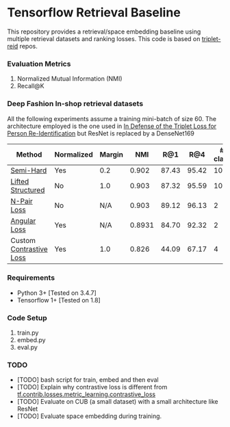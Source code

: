 # Tensorflow Retrieval Baseline
This repository provides a retrieval/space embedding baseline using multiple retrieval datasets and ranking losses. This code is based on  [triplet-reid](https://github.com/VisualComputingInstitute/triplet-reid) repos.

### Evaluation Metrics
1. Normalized Mutual Information (NMI)
2. Recall@K

### Deep Fashion In-shop retrieval datasets
All the following experiments assume a training mini-batch of size 60. The architecture employed is the one used in [In Defense of the Triplet Loss for Person Re-Identification](https://arxiv.org/abs/1703.07737) but ResNet is replaced by a DenseNet169

| Method    | Normalized | Margin | NMI   | R@1   | R@4   | # of classes | #samples per class |
|-----------|------------|--------|-------|-------|-------|--------------|--------------------|
| [Semi-Hard](https://www.tensorflow.org/api_docs/python/tf/contrib/losses/metric_learning/triplet_semihard_loss) | Yes | 0.2    | 0.902 | 87.43 | 95.42 | 10| 6|
| [Lifted Structured](https://www.tensorflow.org/api_docs/python/tf/contrib/losses/metric_learning/lifted_struct_loss) | No | 1.0    | 0.903 | 87.32 | 95.59 | 10| 6|
| [N-Pair Loss](https://www.tensorflow.org/api_docs/python/tf/contrib/losses/metric_learning/npairs_loss) | No | N/A    | 0.903 | 89.12 | 96.13 | 2| 30|
| [Angular Loss](https://github.com/geonm/tf_angular_loss) | Yes | N/A  | 0.8931 |  84.70 | 92.32 | 2| 30|
| Custom [Contrastive Loss](https://www.tensorflow.org/api_docs/python/tf/contrib/losses/metric_learning/contrastive_loss) | Yes | 1.0  | 0.826 |  44.09 | 67.17 | 4| 15|

### Requirements
* Python 3+ [Tested on 3.4.7]
* Tensorflow 1+ [Tested on 1.8]

### Code Setup
1. train.py
2. embed.py
3. eval.py

### TODO
* [TODO] bash script for train, embed and then eval
* [TODO] Explain why contrastive loss is different from [tf.contrib.losses.metric_learning.contrastive\_loss](https://www.tensorflow.org/api_docs/python/tf/contrib/losses/metric_learning/contrastive_loss)
* [TODO] Evaluate on CUB (a small dataset) with a small architecture like ResNet
* [TODO] Evaluate space embedding during training.
